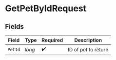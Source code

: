 # GetPetByIdRequest


## Fields

| Field               | Type                | Required            | Description         |
| ------------------- | ------------------- | ------------------- | ------------------- |
| `PetId`             | *long*              | :heavy_check_mark:  | ID of pet to return |
